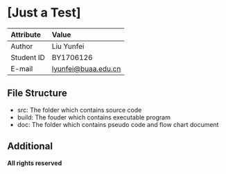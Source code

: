 # [Just a Test]

| Attribute  |        Value      |
|:-----------|:------------------|
|  Author    |      Liu Yunfei   |
|Student ID  |      BY1706126    |
|E-mail      |lyunfei@buaa.edu.cn|

## File Structure

* src:   The folder which contains source code
* build: The fouder which contains executable program
* doc:   The folder which contains pseudo code and flow chart document

## Additional

**All rights reserved**
